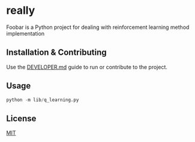 # really

Foobar is a Python project for dealing with reinforcement learning method implementation

## Installation & Contributing

Use the [DEVELOPER.md](./DEVELOPER.md) guide to run or contribute to the project.

## Usage

```python
python -m lib/q_learning.py
```

## License

[MIT](./LICENSE)
